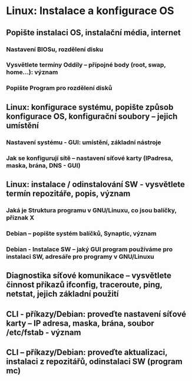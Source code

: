 # Linux: Instalace a konfigurace OS

## Popište instalaci OS, instalační média, internet

### Nastavení BIOSu, rozdělení disku 

### Vysvětlete termíny Oddíly – přípojné body (root, swap, home…): význam

### Popište Program pro rozdělení disků 

## Linux: konfigurace systému, popište způsob konfigurace OS, konfigurační soubory – jejich umístění 

### Nastavení systému - GUI: umístění, základní nástroje

### Jak se konfigurují sítě – nastavení síťové karty (IPadresa, maska, brána, DNS - GUI)

## Linux: instalace / odinstalování SW - vysvětlete termín repozitáře, popis, význam

### Jaká je Struktura programu v GNU/Linuxu, co jsou balíčky, příznak X

### Debian – popište systém balíčků, Synaptic, význam

### Debian - Instalace SW – jaký GUI program používáme pro instalaci SW, adresáře pro programy v GNU/Linuxu

## Diagnostika síťové komunikace – vysvětlete činnost příkazů ifconfig, traceroute, ping, netstat, jejich základní použití  

## CLI  - příkazy/Debian: proveďte nastavení síťové karty – IP adresa, maska, brána, soubor /etc/fstab - význam

## CLI – příkazy/Debian: proveďte aktualizaci, instalaci z repozitářů,  odinstalaci SW (program mc) 
